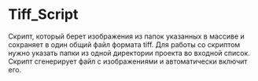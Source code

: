 # Tiff_Script

Скрипт, который берет изображения из папок указанных в массиве и сохраняет в один общий файл формата tiff.
Для работы со скриптом нужно указать папки из одной директории проекта во входной список. Скрипт сгенерирует файл с изображениями и автоматически включит его.
